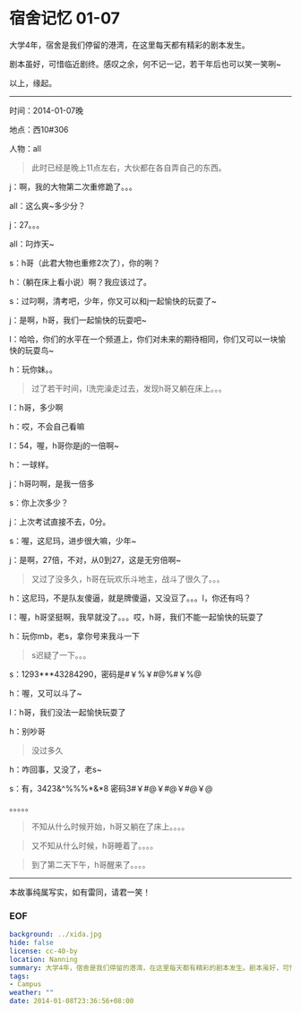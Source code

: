 宿舍记忆 01-07
==============

大学4年，宿舍是我们停留的港湾，在这里每天都有精彩的剧本发生。

剧本虽好，可惜临近剧终。感叹之余，何不记一记，若干年后也可以笑一笑咧~

以上，缘起。

---

时间：2014-01-07晚

地点：西10#306

人物：all

> 此时已经是晚上11点左右，大伙都在各自弄自己的东西。

j：啊，我的大物第二次重修跪了。。。

all：这么爽~多少分？

j：27。。。

all：叼炸天~

s：h哥（此君大物也重修2次了），你的咧？

h：（躺在床上看小说）啊？我应该过了。

s：过叼啊，清考吧，少年，你又可以和j一起愉快的玩耍了~

j：是啊，h哥，我们一起愉快的玩耍吧~

l：哈哈，你们的水平在一个频道上，你们对未来的期待相同，你们又可以一块愉快的玩耍鸟~

h：玩你妹。。

> 过了若干时间，l洗完澡走过去，发现h哥又躺在床上。。。

l：h哥，多少啊

h：哎，不会自己看嘛

l：54，喔，h哥你是j的一倍啊~

h：一球样。

j：h哥叼啊，是我一倍多

s：你上次多少？

j：上次考试直接不去，0分。

s：喔，这尼玛，进步很大嘛，少年~

j：是啊，27倍，不对，从0到27，这是无穷倍啊~

> 又过了没多久，h哥在玩欢乐斗地主，战斗了很久了。。。

h：这尼玛，不是队友傻逼，就是牌傻逼，又没豆了。。。l，你还有吗？

l：喔，h哥坚挺啊，我早就没了。。。哎，h哥，我们不能一起愉快的玩耍了

h：玩你mb，老s，拿你号来我斗一下

> s迟疑了一下。。。

s：1293***43284290，密码是#￥%￥#@%#￥%@

h：喔，又可以斗了~

l：h哥，我们没法一起愉快玩耍了

h：别吵哥

> 没过多久

h：咋回事，又没了，老s~

s：有，3423&^%%%*&*8 密码3#￥#@￥#@￥#@￥@

。。。。。

> 不知从什么时候开始，h哥又躺在了床上。。。。

> 又不知从什么时候，h哥睡着了。。。。

> 到了第二天下午，h哥醒来了。。。。

---
本故事纯属写实，如有雷同，请君一笑！


### EOF
```yaml
background: ../xida.jpg
hide: false
license: cc-40-by
location: Nanning
summary: 大学4年，宿舍是我们停留的港湾，在这里每天都有精彩的剧本发生。剧本虽好，可惜临近剧终。感叹之余，何不记一记，若干年后也可以笑一笑咧~
tags:
- Campus
weather: ""
date: 2014-01-08T23:36:56+08:00
```
